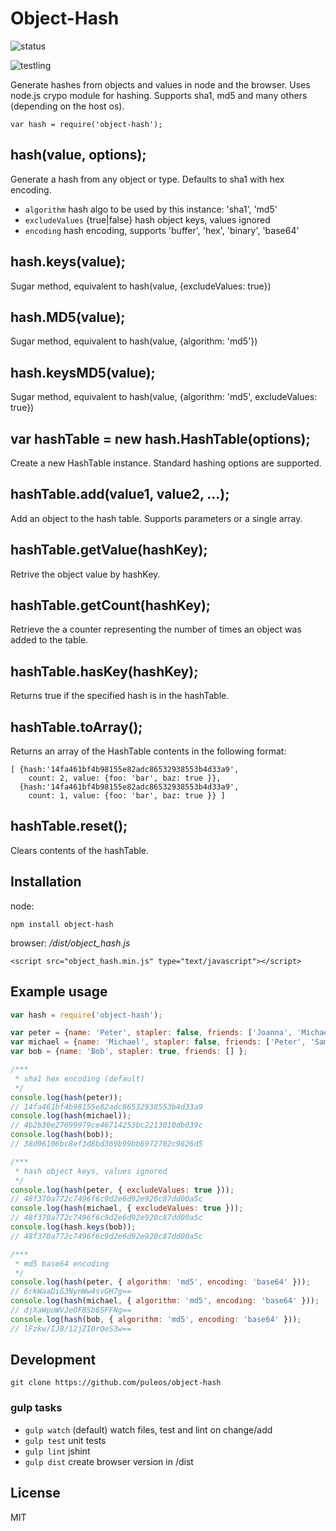 # Object-Hash

![status](https://secure.travis-ci.org/puleos/object-hash.png?branch=master)

![testling](https://ci.testling.com/puleos/object-hash.png)

Generate hashes from objects and values in node and the browser.  Uses node.js
crypo module for hashing.  Supports sha1, md5 and many others (depending on the host os).

```
var hash = require('object-hash');
```
## hash(value, options);
Generate a hash from any object or type.  Defaults to sha1 with hex encoding.
*  `algorithm` hash algo to be used by this instance: 'sha1', 'md5'
*  `excludeValues` {true|false} hash object keys, values ignored
*  `encoding` hash encoding, supports 'buffer', 'hex', 'binary', 'base64'

## hash.keys(value);
Sugar method, equivalent to hash(value, {excludeValues: true})

## hash.MD5(value);
Sugar method, equivalent to hash(value, {algorithm: 'md5'})

## hash.keysMD5(value);
Sugar method, equivalent to hash(value, {algorithm: 'md5', excludeValues: true})

## var hashTable = new hash.HashTable(options);
Create a new HashTable instance.  Standard hashing options are supported.

## hashTable.add(value1, value2, ...);
Add an object to the hash table. Supports parameters or a single array.

## hashTable.getValue(hashKey);
Retrive the object value by hashKey.

## hashTable.getCount(hashKey);
Retrieve the a counter representing the number of times an object was added to
the table.  

## hashTable.hasKey(hashKey);
Returns true if the specified hash is in the hashTable.

## hashTable.toArray();
Returns an array of the HashTable contents in the following format:
```
[ {hash:'14fa461bf4b98155e82adc86532938553b4d33a9',
    count: 2, value: {foo: 'bar', baz: true }},
  {hash:'14fa461bf4b98155e82adc86532938553b4d33a9',
    count: 1, value: {foo: 'bar', baz: true }} ]
```
## hashTable.reset();
Clears contents of the hashTable.

## Installation

node:
```
npm install object-hash
```

browser: */dist/object_hash.js*
```
<script src="object_hash.min.js" type="text/javascript"></script>
```

## Example usage
```js
var hash = require('object-hash');

var peter = {name: 'Peter', stapler: false, friends: ['Joanna', 'Michael', 'Samir'] };
var michael = {name: 'Michael', stapler: false, friends: ['Peter', 'Samir'] };
var bob = {name: 'Bob', stapler: true, friends: [] };

/***
 * sha1 hex encoding (default)
 */
console.log(hash(peter));
// 14fa461bf4b98155e82adc86532938553b4d33a9
console.log(hash(michael));
// 4b2b30e27699979ce46714253bc2213010db039c
console.log(hash(bob));
// 38d96106bc8ef3d8bd369b99bb6972702c9826d5

/***
 * hash object keys, values ignored
 */
console.log(hash(peter, { excludeValues: true }));
// 48f370a772c7496f6c9d2e6d92e920c87dd00a5c
console.log(hash(michael, { excludeValues: true }));
// 48f370a772c7496f6c9d2e6d92e920c87dd00a5c
console.log(hash.keys(bob));
// 48f370a772c7496f6c9d2e6d92e920c87dd00a5c

/***
 * md5 base64 encoding
 */
console.log(hash(peter, { algorithm: 'md5', encoding: 'base64' }));
// 6rkWaaDiG3NynWw4svGH7g==
console.log(hash(michael, { algorithm: 'md5', encoding: 'base64' }));
// djXaWpuWVJeOF8Sb6SFFNg==
console.log(hash(bob, { algorithm: 'md5', encoding: 'base64' }));
// lFzkw/IJ8/12jZI0rQeS3w==

```

## Development

```
git clone https://github.com/puleos/object-hash
```

### gulp tasks
* `gulp watch` (default) watch files, test and lint on change/add
* `gulp test` unit tests
* `gulp lint` jshint
* `gulp dist` create browser version in /dist

## License
MIT
